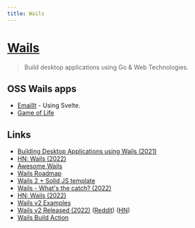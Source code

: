 ```yaml
---
title: Wails
---
```


# [Wails](https://github.com/wailsapp/wails)

> Build desktop applications using Go & Web Technologies.

## OSS Wails apps

- [EmailIt](https://github.com/raguay/EmailIt) - Using Svelte.
- [Game of Life](https://github.com/mcosta74/game-of-life)

## Links

- [Building Desktop Applications using Wails (2021)](https://www.youtube.com/watch?v=13Ufa9i8cFo)
- [HN: Wails (2022)](https://news.ycombinator.com/item?id=31764773)
- [Awesome Wails](https://github.com/wailsapp/awesome-wails)
- [Wails Roadmap](https://github.com/wailsapp/wails/discussions/1484)
- [Wails 2 + Solid JS template](https://github.com/sidwebworks/wails-solid-template)
- [Wails - What's the catch? (2022)](https://www.reddit.com/r/golang/comments/vzxhuh/wailsio_whats_the_catch/)
- [HN: Wails (2022)](https://news.ycombinator.com/item?id=32080899)
- [Wails v2 Examples](https://github.com/tataDan/wails-v2-examples)
- [Wails v2 Released (2022)](https://wails.io/blog/wails-v2-released/) ([Reddit](https://www.reddit.com/r/golang/comments/xknc4p/announcement_wails_v2_released/)) ([HN](https://news.ycombinator.com/item?id=32953811))
- [Wails Build Action](https://github.com/cryptodeal/wails-build-action-bun)
